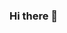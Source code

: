 ### Hi there 👋

<!--
**kanchana404/kanchana404** is a ✨ _special_ ✨ repository because its `README.md` (this file) appears on your GitHub profile.

Here are some ideas to get you started:

- 🔭 I’m currently Software Engineer Undergraduate
- 🌱 I’m currently learning Node.js and Express.js
- 👯 I’m looking to collaborate on Webdevelopment
=- 💬 Ask me about MERN Stack
- 📫 How to reach me: kanchanakavitha6@gmail.com
- 😄 Pronouns: Jeki
-->
